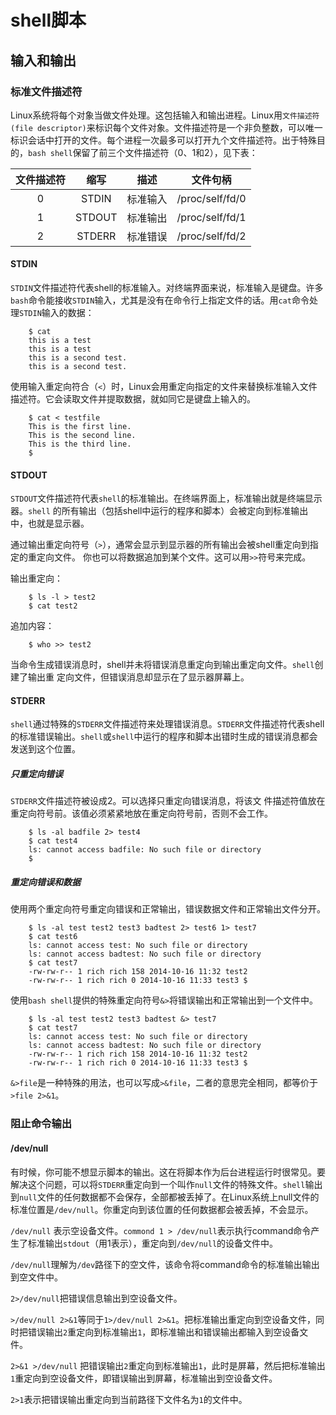 # shell脚本

## 输入和输出

### 标准文件描述符
Linux系统将每个对象当做文件处理。这包括输入和输出进程。Linux用`文件描述符(file descriptor)`来标识每个文件对象。文件描述符是一个非负整数，可以唯一标识会话中打开的文件。每个进程一次最多可以打开九个文件描述符。出于特殊目的，`bash shell`保留了前三个文件描述符（0、1和2），见下表：

| 文件描述符 |  缩写  |   描述   |    文件句柄     |
| :--------: | :----: | :------: | :-------------: |
|     0      | STDIN  | 标准输入 | /proc/self/fd/0 |
|     1      | STDOUT | 标准输出 | /proc/self/fd/1 |
|     2      | STDERR | 标准错误 | /proc/self/fd/2 |

#### STDIN
`STDIN`文件描述符代表shell的标准输入。对终端界面来说，标准输入是键盘。许多`bash`命令能接收`STDIN`输入，尤其是没有在命令行上指定文件的话。用`cat`命令处理`STDIN`输入的数据：
```shell
    $ cat 
    this is a test 
    this is a test 
    this is a second test. 
    this is a second test.
```

使用输入重定向符合（`<`）时，Linux会用重定向指定的文件来替换标准输入文件描述符。它会读取文件并提取数据，就如同它是键盘上输入的。
```shell
    $ cat < testfile 
    This is the first line. 
    This is the second line. 
    This is the third line. 
    $
```

#### STDOUT
`STDOUT`文件描述符代表`shell`的标准输出。在终端界面上，标准输出就是终端显示器。`shell` 的所有输出（包括shell中运行的程序和脚本）会被定向到标准输出中，也就是显示器。

通过输出重定向符号（`>`），通常会显示到显示器的所有输出会被shell重定向到指定的重定向文件。 你也可以将数据追加到某个文件。这可以用`>>`符号来完成。

输出重定向：
```shell
    $ ls -l > test2 
    $ cat test2
```

追加内容：
```shell
    $ who >> test2
```

当命令生成错误消息时，shell并未将错误消息重定向到输出重定向文件。`shell`创建了输出重 定向文件，但错误消息却显示在了显示器屏幕上。

#### STDERR
`shell`通过特殊的`STDERR`文件描述符来处理错误消息。`STDERR`文件描述符代表shell的标准错误输出。`shell`或`shell`中运行的程序和脚本出错时生成的错误消息都会发送到这个位置。

##### 只重定向错误
`STDERR`文件描述符被设成2。可以选择只重定向错误消息，将该文 件描述符值放在重定向符号前。该值必须紧紧地放在重定向符号前，否则不会工作。
```shell
    $ ls -al badfile 2> test4 
    $ cat test4 
    ls: cannot access badfile: No such file or directory 
    $
```

##### 重定向错误和数据
使用两个重定向符号重定向错误和正常输出，错误数据文件和正常输出文件分开。
```shell
    $ ls -al test test2 test3 badtest 2> test6 1> test7 
    $ cat test6 
    ls: cannot access test: No such file or directory 
    ls: cannot access badtest: No such file or directory 
    $ cat test7
    -rw-rw-r-- 1 rich rich 158 2014-10-16 11:32 test2
    -rw-rw-r-- 1 rich rich 0 2014-10-16 11:33 test3 $
``` 

使用`bash shell`提供的特殊重定向符号`&>`将错误输出和正常输出到一个文件中。
```shell
    $ ls -al test test2 test3 badtest &> test7 
    $ cat test7 
    ls: cannot access test: No such file or directory 
    ls: cannot access badtest: No such file or directory
    -rw-rw-r-- 1 rich rich 158 2014-10-16 11:32 test2
    -rw-rw-r-- 1 rich rich 0 2014-10-16 11:33 test3 $
```

`&>file`是一种特殊的用法，也可以写成`>&file`，二者的意思完全相同，都等价于`>file 2>&1`。

### 阻止命令输出

#### /dev/null
有时候，你可能不想显示脚本的输出。这在将脚本作为后台进程运行时很常见。要解决这个问题，可以将`STDERR`重定向到一个叫作`null`文件的特殊文件。`shell`输出到`null`文件的任何数据都不会保存，全部都被丢掉了。在Linux系统上null文件的标准位置是`/dev/null`。你重定向到该位置的任何数据都会被丢掉，不会显示。

`/dev/null` 表示空设备文件。`commond 1 > /dev/null`表示执行command命令产生了标准输出`stdout`（用1表示），重定向到`/dev/null`的设备文件中。

`/dev/null`理解为`/dev`路径下的空文件，该命令将command命令的标准输出输出到空文件中。

`2>/dev/null`把错误信息输出到空设备文件。

`>/dev/null 2>&1`等同于`1>/dev/null 2>&1`。把标准输出重定向到空设备文件，同时把错误输出`2`重定向到标准输出`1`，即标准输出和错误输出都输入到空设备文件。

`2>&1 >/dev/null` 把错误输出`2`重定向到标准输出`1`，此时是屏幕，然后把标准输出`1`重定向到空设备文件，即错误输出到屏幕，标准输出到空设备文件。

`2>1`表示把错误输出重定向到当前路径下文件名为`1`的文件中。